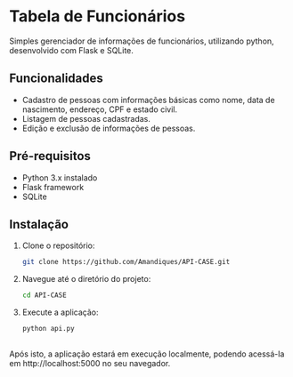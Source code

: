 # Tabela de Funcionários

Simples gerenciador de informações de funcionários, utilizando python, desenvolvido com Flask e SQLite.

## Funcionalidades

- Cadastro de pessoas com informações básicas como nome, data de nascimento, endereço, CPF e estado civil.
- Listagem de pessoas cadastradas.
- Edição e exclusão de informações de pessoas.

## Pré-requisitos

- Python 3.x instalado
- Flask framework
- SQLite

## Instalação

1. Clone o repositório:

   ```bash
   git clone https://github.com/Amandiques/API-CASE.git

2. Navegue até o diretório do projeto:

   ```bash
   cd API-CASE
   
4. Execute a aplicação:

   ```bash
   python api.py
  
Após isto, a aplicação estará em execução localmente, podendo acessá-la em http://localhost:5000 no seu navegador.
